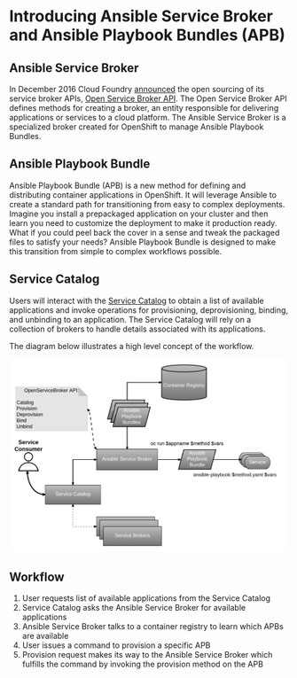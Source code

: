 # Introducing Ansible Service Broker and Ansible Playbook Bundles (APB)

## Ansible Service Broker
In December 2016 Cloud Foundry [announced](https://www.cloudfoundry.org/open-service-broker-api-launches-as-industry-standard/)
the open sourcing of its service broker APIs, [Open Service Broker API](https://www.openservicebrokerapi.org/).
The Open Service Broker API defines methods for creating a broker, an entity responsible for delivering
applications or services to a cloud platform. The Ansible Service Broker is a specialized broker created
for OpenShift to manage Ansible Playbook Bundles.

## Ansible Playbook Bundle
Ansible Playbook Bundle (APB) is a new method for defining and distributing container applications in OpenShift.
It will leverage Ansible to create a standard path for transitioning from easy to complex deployments. Imagine
you install a prepackaged application on your cluster and then learn you need to customize the deployment to
make it production ready. What if you could peel back the cover in a sense and tweak the packaged files to
satisfy your needs?  Ansible Playbook Bundle is designed to make this transition from simple to complex workflows
possible.

## Service Catalog
Users will interact with the [Service Catalog](https://github.com/kubernetes-incubator/service-catalog)
to obtain a list of available applications and invoke operations for provisioning, deprovisioning, binding, and unbinding
to an application. The Service Catalog will rely on a collection of brokers to handle details associated with
its applications.

The diagram below illustrates a high level concept of the workflow.

![Overview](images/ansible-service-broker-overview.png)

## Workflow

  1. User requests list of available applications from the Service Catalog
  2. Service Catalog asks the Ansible Service Broker for available applications
  3. Ansible Service Broker talks to a container registry to learn which APBs are available
  4. User issues a command to provision a specific APB
  5. Provision request makes its way to the Ansible Service Broker which fulfills the command by invoking the
      provision method on the APB
